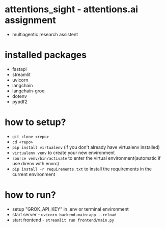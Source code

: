 # attentions_sight - attentions.ai assignment
- multiagentic research assistent

# installed packages
- fastapi
- streamlit
- uvicorn
- langchain
- langchain-groq
- dotenv
- pypdf2

# how to setup?
- `git clone <repo>`
- `cd <repo>`
- `pip install virtualenv` (if you don't already have virtualenv installed)
- `virtualenv venv` to create your new environment
- `source venv/bin/activate` to enter the virtual environment(automatic if use direnv with envrc)
- `pip install -r requirements.txt` to install the requirements in the current environment

# how to run?
- setup "GROK_API_KEY" in .env or terminal environment
- start server - `uvicorn backend.main:app --reload`
- start frontend - `streamlit run frontend/main.py`
